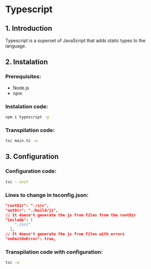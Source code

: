 # Typescript

## 1. Introduction

Typescript is a superset of JavaScript that adds static types to the language.

## 2. Instalation

### Prerequisites:

- Node.js
- npm

### Instalation code:

```bash
npm i typescript -g
```

### Transpilation code:

```bash
tsc main.ts -w
```

## 3. Configuration

### Configuration code:

```bash
tsc --init
```

### Lines to change in tsconfig.json:

```json
"rootDir": "./src",
"outDir": "./build/js", 
// It doesn't generate the js from files from the rootDir
"include": [
    "./src"
  ],
// It doesn't generate the js from files with errors
"noEmitOnError": true,  
```

### Transpilation code with configuration:

```bash
tsc -w
```